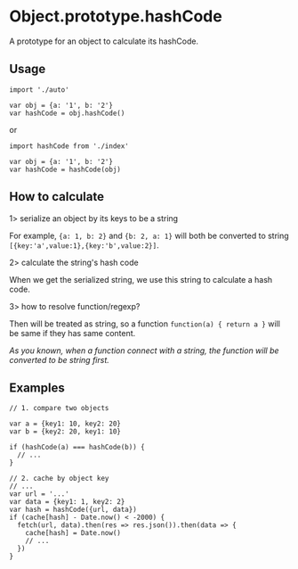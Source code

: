 # Object.prototype.hashCode

A prototype for an object to calculate its hashCode.

## Usage

```
import './auto'

var obj = {a: '1', b: '2'}
var hashCode = obj.hashCode()
```

or

```
import hashCode from './index'

var obj = {a: '1', b: '2'}
var hashCode = hashCode(obj)
```

## How to calculate

1> serialize an object by its keys to be a string

For example, `{a: 1, b: 2}` and `{b: 2, a: 1}` will both be converted to string `[{key:'a',value:1},{key:'b',value:2}]`.

2> calculate the string's hash code

When we get the serialized string, we use this string to calculate a hash code.

3> how to resolve function/regexp?

Then will be treated as string, so a function `function(a) { return a }` will be same if they has same content.

*As you known, when a function connect with a string, the function will be converted to be string first.*

## Examples

```
// 1. compare two objects

var a = {key1: 10, key2: 20}
var b = {key2: 20, key1: 10}

if (hashCode(a) === hashCode(b)) {
  // ...
}

// 2. cache by object key
// ...
var url = '...'
var data = {key1: 1, key2: 2}
var hash = hashCode({url, data})
if (cache[hash] - Date.now() < -2000) {
  fetch(url, data).then(res => res.json()).then(data => {
    cache[hash] = Date.now()
    // ...
  })
}
```
